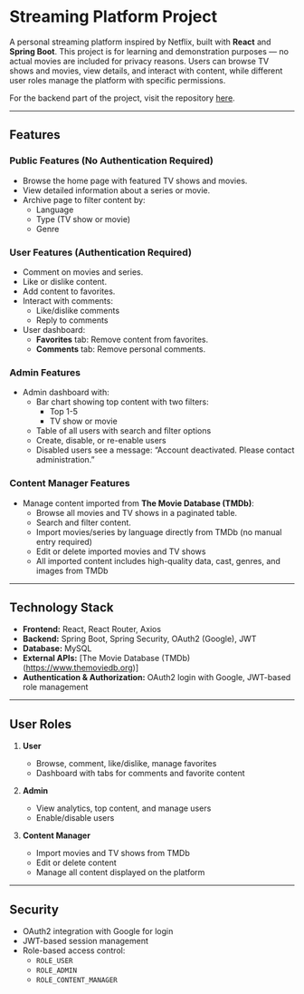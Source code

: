# Streaming Platform Project

A personal streaming platform inspired by Netflix, built with **React** and **Spring Boot**. This project is for learning and demonstration purposes — no actual movies are included for privacy reasons. Users can browse TV shows and movies, view details, and interact with content, while different user roles manage the platform with specific permissions.

For the backend part of the project, visit the repository [here](https://github.com/ZakariaAkrach/streamingPlatform-be).

---

## Features

### Public Features (No Authentication Required)
- Browse the home page with featured TV shows and movies.
- View detailed information about a series or movie.
- Archive page to filter content by:
  - Language
  - Type (TV show or movie)
  - Genre

### User Features (Authentication Required)
- Comment on movies and series.
- Like or dislike content.
- Add content to favorites.
- Interact with comments:
  - Like/dislike comments
  - Reply to comments
- User dashboard:
  - **Favorites** tab: Remove content from favorites.
  - **Comments** tab: Remove personal comments.

### Admin Features
- Admin dashboard with:
  - Bar chart showing top content with two filters:
    - Top 1-5
    - TV show or movie
  - Table of all users with search and filter options
  - Create, disable, or re-enable users
  - Disabled users see a message: “Account deactivated. Please contact administration.”

### Content Manager Features
- Manage content imported from **The Movie Database (TMDb)**:
  - Browse all movies and TV shows in a paginated table.
  - Search and filter content.
  - Import movies/series by language directly from TMDb (no manual entry required)
  - Edit or delete imported movies and TV shows
  - All imported content includes high-quality data, cast, genres, and images from TMDb

---

## Technology Stack

- **Frontend:** React, React Router, Axios
- **Backend:** Spring Boot, Spring Security, OAuth2 (Google), JWT
- **Database:** MySQL
- **External APIs:** [The Movie Database (TMDb) (https://www.themoviedb.org)]
- **Authentication & Authorization:** OAuth2 login with Google, JWT-based role management

---

## User Roles

1. **User**
   - Browse, comment, like/dislike, manage favorites
   - Dashboard with tabs for comments and favorite content

2. **Admin**
   - View analytics, top content, and manage users
   - Enable/disable users

3. **Content Manager**
   - Import movies and TV shows from TMDb
   - Edit or delete content
   - Manage all content displayed on the platform

---

## Security

- OAuth2 integration with Google for login
- JWT-based session management
- Role-based access control:
  - `ROLE_USER`
  - `ROLE_ADMIN`
  - `ROLE_CONTENT_MANAGER`


